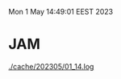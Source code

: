 Mon  1 May 14:49:01 EEST 2023
# JAM
<a href='./cache/202305/01_14.log'>./cache/202305/01_14.log</a>
